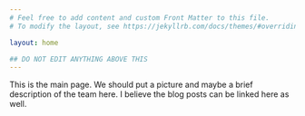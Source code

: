 ```yaml
---
# Feel free to add content and custom Front Matter to this file.
# To modify the layout, see https://jekyllrb.com/docs/themes/#overriding-theme-defaults

layout: home

## DO NOT EDIT ANYTHING ABOVE THIS
---
```

This is the main page. We should put a picture and maybe a brief description of the team here. I believe the blog posts can be linked here as well. 